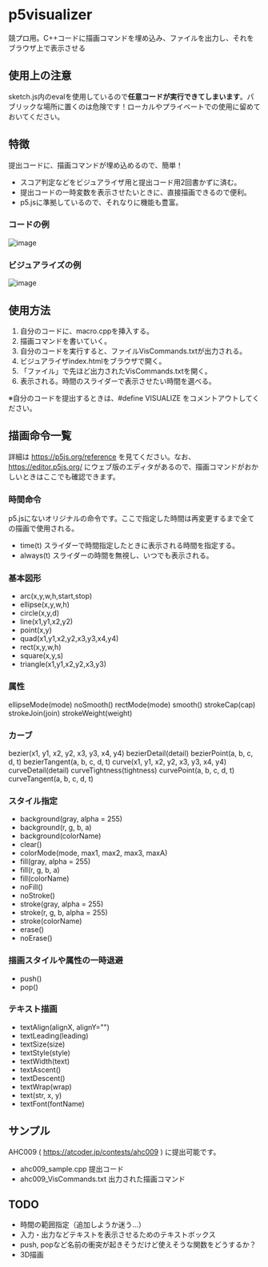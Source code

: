 # p5visualizer
競プロ用。C++コードに描画コマンドを埋め込み、ファイルを出力し、それをブラウザ上で表示させる

## 使用上の注意
sketch.js内のevalを使用しているので**任意コードが実行できてしまいます**。パブリックな場所に置くのは危険です！ローカルやプライベートでの使用に留めておいてください。

## 特徴
提出コードに、描画コマンドが埋め込めるので、簡単！
* スコア判定などをビジュアライザ用と提出コード用2回書かずに済む。
* 提出コードの一時変数を表示させたいときに、直接描画できるので便利。
* p5.jsに準拠しているので、それなりに機能も豊富。

### コードの例
![image](https://github.com/shindannin/p5visualizer/assets/8682966/6c90c405-d893-48eb-8c66-2e3aa08903db)

### ビジュアライズの例
![image](https://github.com/shindannin/p5visualizer/assets/8682966/e4837fad-0408-41c2-9cf5-0711cef2af3a)

## 使用方法
1. 自分のコードに、macro.cppを挿入する。
2. 描画コマンドを書いていく。
3. 自分のコードを実行すると、ファイルVisCommands.txtが出力される。
4. ビジュアライザindex.htmlをブラウザで開く。
5. 「ファイル」で先ほど出力されたVisCommands.txtを開く。
6. 表示される。時間のスライダーで表示させたい時間を選べる。

※自分のコードを提出するときは、#define VISUALIZE をコメントアウトしてください。

## 描画命令一覧
詳細は https://p5js.org/reference を見てください。なお、https://editor.p5js.org/ にウェブ版のエディタがあるので、描画コマンドがおかしいときはここでも確認できます。

### 時間命令
p5.jsにないオリジナルの命令です。ここで指定した時間は再変更するまで全ての描画で使用される。
* time(t) スライダーで時間指定したときに表示される時間を指定する。
* always(t) スライダーの時間を無視し、いつでも表示される。

### 基本図形
* arc(x,y,w,h,start,stop)
* ellipse(x,y,w,h)
* circle(x,y,d)
* line(x1,y1,x2,y2)
* point(x,y)
* quad(x1,y1,x2,y2,x3,y3,x4,y4)
* rect(x,y,w,h)
* square(x,y,s)
* triangle(x1,y1,x2,y2,x3,y3)

### 属性
ellipseMode(mode)
noSmooth()
rectMode(mode)
smooth()
strokeCap(cap)
strokeJoin(join) 
strokeWeight(weight)

### カーブ
bezier(x1, y1, x2, y2, x3, y3, x4, y4)
bezierDetail(detail)
bezierPoint(a, b, c, d, t)
bezierTangent(a, b, c, d, t) 
curve(x1, y1, x2, y2, x3, y3, x4, y4)
curveDetail(detail)
curveTightness(tightness)
curvePoint(a, b, c, d, t)
curveTangent(a, b, c, d, t)

### スタイル指定
* background(gray, alpha = 255)
* background(r, g, b, a)
* background(colorName)
* clear()
* colorMode(mode, max1, max2, max3, maxA)
* fill(gray, alpha = 255)
* fill(r, g, b, a)
* fill(colorName)
* noFill()
* noStroke()
* stroke(gray, alpha = 255)
* stroke(r, g, b, alpha = 255)
* stroke(colorName)
* erase()
* noErase()

### 描画スタイルや属性の一時退避
* push()
* pop()

### テキスト描画
* textAlign(alignX, alignY="")
* textLeading(leading)
* textSize(size)
* textStyle(style)
* textWidth(text)
* textAscent()
* textDescent()
* textWrap(wrap)
* text(str, x, y)
* textFont(fontName)

## サンプル
AHC009 ( https://atcoder.jp/contests/ahc009 ) に提出可能です。
* ahc009_sample.cpp 提出コード
* ahc009_VisCommands.txt 出力された描画コマンド

## TODO
* 時間の範囲指定（追加しようか迷う…）
* 入力・出力などテキストを表示させるためのテキストボックス
* push, popなど名前の衝突が起きそうだけど使えそうな関数をどうするか？
* 3D描画
